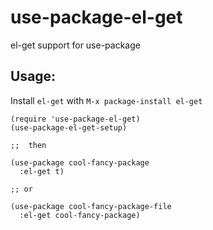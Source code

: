 # use-package-el-get
el-get support for use-package

## Usage:
Install `el-get` with `M-x package-install el-get`

```elisp
(require 'use-package-el-get)
(use-package-el-get-setup)

;;  then

(use-package cool-fancy-package
  :el-get t)

;; or

(use-package cool-fancy-package-file
  :el-get cool-fancy-package)
```
